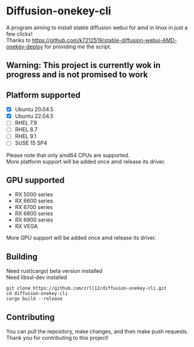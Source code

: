 # Diffusion-onekey-cli

A program aiming to install stable diffusion webui for amd in linux in just a few clicks!<br>
Thanks to https://github.com/k7212519/stable-diffusion-webui-AMD-onekey-deploy for providing me the script.

## Warning: This project is currently wok in progress and is not promised to work

## Platform supported

 - [x] Ubuntu 20.04.5
 - [x] Ubuntu 22.04.5
 - [ ] RHEL 7.9
 - [ ] RHEL 8.7
 - [ ] RHEL 9.1
 - [ ] SUSE 15 SP4

Please note that only amd64 CPUs are supported.<br>
More platform support will be added once amd release its driver.

## GPU supported
 - RX 5000 series
 - RX 6600 series
 - RX 6700 series
 - RX 6800 series
 - RX 6900 series
 - RX VEGA

More GPU support will be added once amd release its driver.

## Building

Need rust(cargo) beta version installed<br>
Need libssl-dev installed
```
git clone https://github.com/zrll12/diffusion-onekey-cli.git
cd diffusion-onekey-cli
cargo build --release
```

## Contributing

You can pull the repository, make changes, and then make push requests.<br>
Thank you for contributing to this project!
